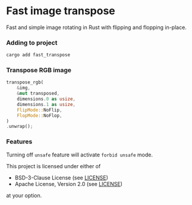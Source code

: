 # Fast image transpose

Fast and simple image rotating in Rust with flipping and flopping in-place.

### Adding to project

```bash
cargo add fast_transpose
```

### Transpose RGB image

```rust
transpose_rgb(
    &img,
    &mut transposed,
    dimensions.0 as usize,
    dimensions.1 as usize,
    FlipMode::NoFlip,
    FlopMode::NoFlop,
)
.unwrap();
```

### Features

Turning off `unsafe` feature will activate `forbid unsafe` mode.

This project is licensed under either of

- BSD-3-Clause License (see [LICENSE](LICENSE.md))
- Apache License, Version 2.0 (see [LICENSE](LICENSE-APACHE.md))

at your option.
